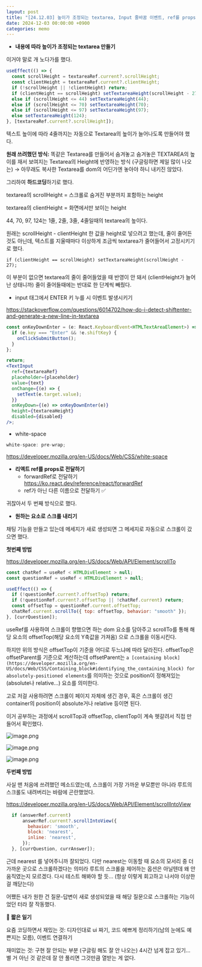 ```yaml
---
layout: post
title: "[24.12.03] 높이가 조정되는 textarea, Input 줄바꿈 이벤트, ref를 props로, 원하는 요소로 스크롤 내리기"
date: 2024-12-03 00:00:00 +0900
categories: memo
---
```


- **내용에 따라 높이가 조정되는 textarea 만들기**

이거야 말로 개 노다가를 했다.

```jsx
useEffect(() => {
  const scrollHeight = textareaRef.current?.scrollHeight;
  const clientHeight = textareaRef.current?.clientHeight;
  if (!scrollHeight || !clientHeight) return;
  if (clientHeight == scrollHeight) setTextareaHeight(scrollHeight - 27);
  else if (scrollHeight <= 44) setTextareaHeight(44);
  else if (scrollHeight <= 70) setTextareaHeight(70);
  else if (scrollHeight <= 97) setTextareaHeight(97);
  else setTextareaHeight(124);
}, [textareaRef.current?.scrollHeight]);
```

텍스트 높이에 따라 4줄까지는 자동으로 Textarea의 높이가 늘어나도록 만들어야 했다.

**원래 쓰려했던 방식:** 똑같은 Textarea를 만들어서 숨겨놓고 숨겨놓은 TEXTAREA의 높이를 재서 보여지는 Textarea의 Height에 반영하는 방식 (구글링하면 제일 많이 나오는) → 아무래도 복사한 Textarea를 dom의 어딘가엔 놓아야 하니 내키진 않았다.

그리하여 **하드코딩**하기로 했다.

textarea의 scrollHeight = 스크롤로 숨겨진 부분까지 포함하는 height

textarea의 clientHeight = 화면에서만 보이는 height

44, 70, 97, 124는 1줄, 2줄, 3줄, 4줄일때의 textarea의 높이다.

원래는 scrollHeight - clientHeight 한 값을 height로 넣으려고 했는데, 줄이 줄어든 것도 아닌데, 텍스트를 지울때마다 이상하게 조금씩 textarea가 줄어들어서 고정시키기로 했다.

`if (clientHeight == scrollHeight) setTextareaHeight(scrollHeight - 27);`

이 부분이 없으면 textarea의 줄이 줄어들었을 때 반영이 안 돼서 (clientHeight가 늘어난 상태니까) 줄이 줄어들때에는 반대로 한 단계씩 빼줬다.

- input 태그에서 ENTER 키 누를 시 이벤트 발생시키기

https://stackoverflow.com/questions/6014702/how-do-i-detect-shiftenter-and-generate-a-new-line-in-textarea

```jsx
const onKeyDownEnter = (e: React.KeyboardEvent<HTMLTextAreaElement>) => {
  if (e.key === "Enter" && !e.shiftKey) {
    onClickSubmitButton();
  }
};

return;
<TextInput
  ref={textareaRef}
  placeholder={placeholder}
  value={text}
  onChange={(e) => {
    setText(e.target.value);
  }}
  onKeyDown={(e) => onKeyDownEnter(e)}
  height={textareaHeight}
  disabled={disabled}
/>;
```

- white-space

```jsx
white-space: pre-wrap;
```

https://developer.mozilla.org/en-US/docs/Web/CSS/white-space

- **리액트 ref를 props로 전달하기**
  - forwardRef로 전달하기 https://ko.react.dev/reference/react/forwardRef
  - ref가 아닌 다른 이름으로 전달하기 ✅

귀찮아서 두 번째 방식으로 했다.

- **원하는 요소로 스크롤 내리기**

채팅 기능을 만들고 있는데 메세지가 새로 생성되면 그 메세지로 자동으로 스크롤이 갔으면 했다.

**첫번째 방법**

https://developer.mozilla.org/en-US/docs/Web/API/Element/scrollTo

```jsx
const chatRef = useRef < HTMLDivElement > null;
const questionRef = useRef < HTMLDivElement > null;

useEffect(() => {
  if (!questionRef.current?.offsetTop) return;
  if (!questionRef.current?.offsetTop || !chatRef.current) return;
  const offsetTop = questionRef.current.offsetTop;
  chatRef.current.scrollTo({ top: offsetTop, behavior: "smooth" });
}, [currQuestion]);
```

useRef를 사용하여 스크롤이 향했으면 하는 dom 요소를 담아주고 scrollTo를 통해 해당 요소의 offsetTop(해당 요소의 Y축값을 가져옴) 으로 스크롤을 이동시킨다.

하지만 위의 방식은 offsetTop이 기준을 어디로 두느냐에 따라 달라진다. offsetTop은 offsetParent를 기준으로 계산하는데 offsetParent는 `a [containing block](https://developer.mozilla.org/en-US/docs/Web/CSS/Containing_block#identifying_the_containing_block) for absolutely-positioned elements`를 의미하는 것으로 position이 정해져있는 (absolute나 relative…) 요소를 의미한다.

고로 저걸 사용하려면 스크롤이 페이지 자체에 생긴 경우, 혹은 스크롤이 생긴 container의 position이 absolute거나 relative 등이면 된다.

이거 공부하는 과정에서 scrollTop과 offsetTop, clientTop이 계속 헷갈려서 직접 만들어서 확인했다.

![image.png](https://prod-files-secure.s3.us-west-2.amazonaws.com/d2d0348d-b394-49c9-b6fe-f9ad02f7f098/f109f719-d9c9-4365-8982-3a9f2772d940/image.png)

![image.png](https://prod-files-secure.s3.us-west-2.amazonaws.com/d2d0348d-b394-49c9-b6fe-f9ad02f7f098/ed01865c-545a-492b-85c6-8f92dccf3f5f/image.png)

![image.png](https://prod-files-secure.s3.us-west-2.amazonaws.com/d2d0348d-b394-49c9-b6fe-f9ad02f7f098/cc40771f-5e6e-4768-81b2-d43ad1207bca/image.png)

**두번째 방법**

사실 맨 처음에 쓰려했던 메소드였는데, 스크롤이 가장 가까운 부모뿐만 아니라 루트의 스크롤도 내려버리는 바람에 곤란했었다.

https://developer.mozilla.org/en-US/docs/Web/API/Element/scrollIntoView

```jsx
  if (answerRef.current)
      answerRef.current?.scrollIntoView({
        behavior: 'smooth',
        block: 'nearest',
        inline: 'nearest',
      });
  }, [currQuestion, currAnswer]);

```

근데 nearest 를 넣어주니까 잘되었다. 다만 nearest는 이동할 때 요소의 모서리 중 더 가까운 곳으로 스크롤하겠다는 의미라 루트의 스크롤을 제어하는 옵션은 아닐텐데 왜 안 움직였는지 모르겠다. 다시 테스트 해봐야 할 듯… (항상 이렇게 회고하고 나서야 이상한 걸 깨닫는다)

어쨌든 내가 원한 건 질문-답변이 새로 생성되었을 때 해당 질문으로 스크롤하는 기능이었던 터라 잘 작동했다.

**📗 짧은 일기**

요즘 코딩하면서 재밌는 것: 디자인대로 ui 짜기, 코드 예쁘게 정리하기(남의 눈에도 예쁜지는 모름), 이벤트 연결하기

재미없는 것: 구현 잘 안되는 부분 (구글링 해도 잘 안 나오는) 4시간 넘게 잡고 있기… 별 거 아닌 것 같은데 잘 안 풀리면 그것만큼 열받는 게 없다.

